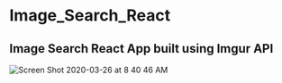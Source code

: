 # Image_Search_React

## Image Search React App built using Imgur API

![Screen Shot 2020-03-26 at 8 40 46 AM](https://user-images.githubusercontent.com/19628705/77665933-8c8d9a80-6f3d-11ea-9d2d-4102fde01408.png)

